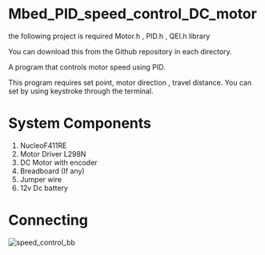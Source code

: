 # Mbed_PID_speed_control_DC_motor

the following project is required  Motor.h ,  PID.h ,  QEI.h library

You can download this from the Github repository in each directory.

A program that controls motor speed using PID. 

This program requires set point, motor direction , travel distance. You can set by
using keystroke through the terminal.

# System Components
1. NucleoF411RE
2. Motor Driver L298N
3. DC Motor with encoder
4. Breadboard (If any)
5. Jumper wire
6. 12v Dc battery

# Connecting
![speed_control_bb](https://user-images.githubusercontent.com/68624655/112920219-b706ca80-9132-11eb-9ad2-86cde35ad35f.jpg)
